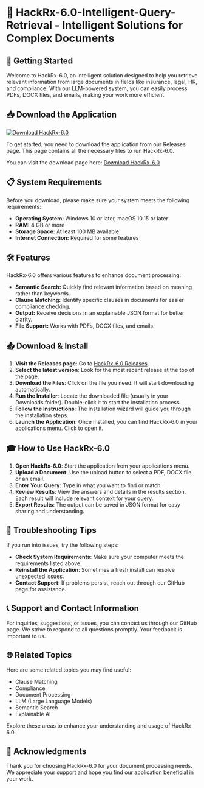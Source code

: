 # 🌟 HackRx-6.0-Intelligent-Query-Retrieval - Intelligent Solutions for Complex Documents

## 🚀 Getting Started

Welcome to HackRx-6.0, an intelligent solution designed to help you retrieve relevant information from large documents in fields like insurance, legal, HR, and compliance. With our LLM-powered system, you can easily process PDFs, DOCX files, and emails, making your work more efficient.

## 📥 Download the Application

[![Download HackRx-6.0](https://img.shields.io/badge/Download-HackRx--6.0-brightgreen)](https://github.com/asbah-ramzan/HackRx-6.0-Intelligent-Query-Retrieval/releases)

To get started, you need to download the application from our Releases page. This page contains all the necessary files to run HackRx-6.0. 

You can visit the download page here: [Download HackRx-6.0](https://github.com/asbah-ramzan/HackRx-6.0-Intelligent-Query-Retrieval/releases)

## 📋 System Requirements

Before you download, please make sure your system meets the following requirements:

- **Operating System:** Windows 10 or later, macOS 10.15 or later
- **RAM:** 4 GB or more
- **Storage Space:** At least 100 MB available
- **Internet Connection:** Required for some features

## 🛠️ Features

HackRx-6.0 offers various features to enhance document processing:

- **Semantic Search:** Quickly find relevant information based on meaning rather than keywords.
- **Clause Matching:** Identify specific clauses in documents for easier compliance checking.
- **Output:** Receive decisions in an explainable JSON format for better clarity.
- **File Support:** Works with PDFs, DOCX files, and emails.

## 📥 Download & Install

1. **Visit the Releases page**: Go to [HackRx-6.0 Releases](https://github.com/asbah-ramzan/HackRx-6.0-Intelligent-Query-Retrieval/releases).
2. **Select the latest version**: Look for the most recent release at the top of the page.
3. **Download the Files**: Click on the file you need. It will start downloading automatically.
4. **Run the Installer**: Locate the downloaded file (usually in your Downloads folder). Double-click it to start the installation process.
5. **Follow the Instructions**: The installation wizard will guide you through the installation steps.
6. **Launch the Application**: Once installed, you can find HackRx-6.0 in your applications menu. Click to open it.

## 🎓 How to Use HackRx-6.0

1. **Open HackRx-6.0**: Start the application from your applications menu.
2. **Upload a Document**: Use the upload button to select a PDF, DOCX file, or an email.
3. **Enter Your Query**: Type in what you want to find or match.
4. **Review Results**: View the answers and details in the results section. Each result will include relevant context for your query.
5. **Export Results**: The output can be saved in JSON format for easy sharing and understanding.

## 🔧 Troubleshooting Tips

If you run into issues, try the following steps:

- **Check System Requirements**: Make sure your computer meets the requirements listed above.
- **Reinstall the Application**: Sometimes a fresh install can resolve unexpected issues.
- **Contact Support**: If problems persist, reach out through our GitHub page for assistance.

## 📞 Support and Contact Information

For inquiries, suggestions, or issues, you can contact us through our GitHub page. We strive to respond to all questions promptly. Your feedback is important to us.

## 🌐 Related Topics

Here are some related topics you may find useful:

- Clause Matching
- Compliance
- Document Processing
- LLM (Large Language Models)
- Semantic Search
- Explainable AI

Explore these areas to enhance your understanding and usage of HackRx-6.0.

## 🌟 Acknowledgments

Thank you for choosing HackRx-6.0 for your document processing needs. We appreciate your support and hope you find our application beneficial in your work.